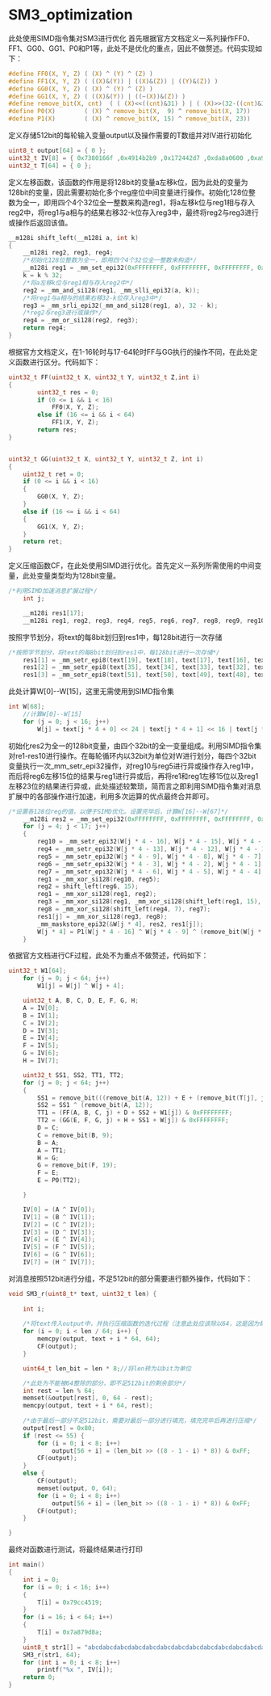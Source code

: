 # SM3_optimization
此处使用SIMD指令集对SM3进行优化
首先根据官方文档定义一系列操作FF0、FF1、GG0、GG1、P0和P1等，此处不是优化的重点，因此不做赘述。代码实现如下：
```c
#define FF0(X, Y, Z) ( (X) ^ (Y) ^ (Z) )
#define FF1(X, Y, Z) ( ((X)&(Y)) | ((X)&(Z)) | ((Y)&(Z)) )
#define GG0(X, Y, Z) ( (X) ^ (Y) ^ (Z) )
#define GG1(X, Y, Z) ( ((X)&(Y)) | ((~(X))&(Z)) )
#define remove_bit(X, cnt)  ( ( (X)<<((cnt)&31) ) | ( (X)>>(32-((cnt)&31)) ) )
#define P0(X)		 ( (X) ^ remove_bit(X,  9) ^ remove_bit(X, 17))
#define P1(X)		 ( (X) ^ remove_bit(X, 15) ^ remove_bit(X, 23))
```
定义存储512bit的每轮输入变量output以及操作需要的T数组并对IV进行初始化
```c
uint8_t output[64] = { 0 };
uint32_t IV[8] = { 0x7380166f ,0x4914b2b9 ,0x172442d7 ,0xda8a0600 ,0xa96f30bc ,0x163138aa ,0xe38dee4d ,0xb0fb0e4e };
uint32_t T[64] = { 0 };
```
定义左移函数，该函数的作用是将128bit的变量a左移k位，因为此处的变量为128bit的变量，因此需要初始化多个reg座位中间变量进行操作。初始化128位整数为全一，即用四个4个32位全一整数来构造reg1，将a左移k位与reg1相与存入reg2中，将reg1与a相与的结果右移32-k位存入reg3中，最终将reg2与reg3进行或操作后返回该值。
```c
__m128i shift_left(__m128i a, int k)
{
	__m128i reg2, reg3, reg4;
	/*初始化128位整数为全一，即用四个4个32位全一整数来构造*/
	__m128i reg1 = _mm_set_epi32(0xFFFFFFFF, 0xFFFFFFFF, 0xFFFFFFFF, 0xFFFFFFFF);
	k = k % 32;
	/*将a左移k位与reg1相与存入reg2中*/
	reg2 = _mm_and_si128(reg1, _mm_slli_epi32(a, k));
	/*将reg1与a相与的结果右移32-k位存入reg3中*/
	reg3 = _mm_srli_epi32(_mm_and_si128(reg1, a), 32 - k);
	/*reg2与reg3进行或操作*/
	reg4 = _mm_or_si128(reg2, reg3);
	return reg4;
}
```
根据官方文档定义，在1-16轮时与17-64轮时FF与GG执行的操作不同，在此处定义函数进行区分。代码如下：
```c
uint32_t FF(uint32_t X, uint32_t Y, uint32_t Z,int i)
{
		uint32_t res = 0;
		if (0 <= i && i < 16)
			FF0(X, Y, Z);
		else if (16 <= i && i < 64)
			FF1(X, Y, Z);
		return res;
}


uint32_t GG(uint32_t X, uint32_t Y, uint32_t Z, int i)
{
	uint32_t ret = 0;
	if (0 <= i && i < 16)
	{
		GG0(X, Y, Z);
	}
	else if (16 <= i && i < 64)
	{
		GG1(X, Y, Z);
	}
	return ret;
}
```
定义压缩函数CF，在此处使用SIMD进行优化。首先定义一系列所需使用的中间变量，此处变量类型均为128bit变量。
```c
/*利用SIMD加速消息扩展过程*/
	int j;

	__m128i res1[17];
	__m128i reg1, reg2, reg3, reg4, reg5, reg6, reg7, reg8, reg9, reg10;
```
按照字节划分，将text的每8bit划归到res1中，每128bit进行一次存储
```c
/*按照字节划分，将text的每8bit划归到res1中，每128bit进行一次存储*/
	res1[1] = _mm_setr_epi8(text[19], text[18], text[17], text[16], text[23], text[22], text[21], text[20], text[27], text[26], text[25], text[24], text[31], text[30], text[29], text[28]);
	res1[2] = _mm_setr_epi8(text[35], text[34], text[33], text[32], text[39], text[38], text[37], text[36], text[43], text[42], text[41], text[40], text[47], text[46], text[45], text[44]);
	res1[3] = _mm_setr_epi8(text[51], text[50], text[49], text[48], text[55], text[54], text[53], text[52], text[59], text[58], text[57], text[56], text[63], text[62], text[61], text[60]);
```
此处计算W[0]--W[15]，这里无需使用到SIMD指令集
```c
int W[68];
	//计算W[0]--W[15]
	for (j = 0; j < 16; j++)
		W[j] = text[j * 4 + 0] << 24 | text[j * 4 + 1] << 16 | text[j * 4 + 2] << 8 | text[j * 4 + 3];
```
初始化res2为全一的128bit变量，由四个32bit的全一变量组成。利用SIMD指令集对re1-res10进行操作。在每轮循环内以32bit为单位对W进行划分，每四个32bit变量执行一次_mm_setr_epi32操作，对reg10与reg5进行异或操作存入reg1中，而后将reg6左移15位的结果与reg1进行异或后，再将re1和reg1左移15位以及reg1左移23位的结果进行异或，此处描述较繁琐，简而言之即利用SIMD指令集对消息扩展中的各部操作进行加速，利用多次运算的优点最终合并即可。
```c
/*设置各128位reg的值，以便于SIMD优化。设置完毕后，计算W[16]--W[67]*/
	__m128i res2 = _mm_set_epi32(0xFFFFFFFF, 0xFFFFFFFF, 0xFFFFFFFF, 0xFFFFFFFF);
	for (j = 4; j < 17; j++)
	{
		reg10 = _mm_setr_epi32(W[j * 4 - 16], W[j * 4 - 15], W[j * 4 - 14], W[j * 4 - 13]);
		reg4 = _mm_setr_epi32(W[j * 4 - 13], W[j * 4 - 12], W[j * 4 - 11], W[j * 4 - 10]);
		reg5 = _mm_setr_epi32(W[j * 4 - 9], W[j * 4 - 8], W[j * 4 - 7], W[j * 4 - 6]);
		reg6 = _mm_setr_epi32(W[j * 4 - 3], W[j * 4 - 2], W[j * 4 - 1], 0);
		reg7 = _mm_setr_epi32(W[j * 4 - 6], W[j * 4 - 5], W[j * 4 - 4], W[j * 4 - 3]);
		reg1 = _mm_xor_si128(reg10, reg5);
		reg2 = shift_left(reg6, 15);
		reg1 = _mm_xor_si128(reg1, reg2);
		reg3 = _mm_xor_si128(reg1, _mm_xor_si128(shift_left(reg1, 15), shift_left(reg1, 23)));
		reg8 = _mm_xor_si128(shift_left(reg4, 7), reg7);
		res1[j] = _mm_xor_si128(reg3, reg8);
		_mm_maskstore_epi32(&W[j * 4], res2, res1[j]);
		W[j * 4] = P1(W[j * 4 - 16] ^ W[j * 4 - 9] ^ (remove_bit(W[j * 4 - 3], 15))) ^ (remove_bit(W[j * 4 - 13], 7)) ^ W[j * 4 - 6];
	}
```
依据官方文档进行CF过程，此处不为重点不做赘述，代码如下：
```c
uint32_t W1[64];
	for (j = 0; j < 64; j++)
		W1[j] = W[j] ^ W[j + 4];

	uint32_t A, B, C, D, E, F, G, H;
	A = IV[0];
	B = IV[1];
	C = IV[2];
	D = IV[3];
	E = IV[4];
	F = IV[5];
	G = IV[6];
	H = IV[7];

	uint32_t SS1, SS2, TT1, TT2;
	for (j = 0; j < 64; j++)
	{
		SS1 = remove_bit(((remove_bit(A, 12)) + E + (remove_bit(T[j], j))) & 0xFFFFFFFF, 7);
		SS2 = SS1 ^ (remove_bit(A, 12));
		TT1 = (FF(A, B, C, j) + D + SS2 + W1[j]) & 0xFFFFFFFF;
		TT2 = (GG(E, F, G, j) + H + SS1 + W[j]) & 0xFFFFFFFF;
		D = C;
		C = remove_bit(B, 9);
		B = A;
		A = TT1;
		H = G;
		G = remove_bit(F, 19);
		F = E;
		E = P0(TT2);

	}

	IV[0] = (A ^ IV[0]);
	IV[1] = (B ^ IV[1]);
	IV[2] = (C ^ IV[2]);
	IV[3] = (D ^ IV[3]);
	IV[4] = (E ^ IV[4]);
	IV[5] = (F ^ IV[5]);
	IV[6] = (G ^ IV[6]);
	IV[7] = (H ^ IV[7]);
```
对消息按照512bit进行分组，不足512bit的部分需要进行额外操作，代码如下：
```c
void SM3_r(uint8_t* text, uint32_t len) {
	
	int i;
	
	/*将text传入output中，并执行压缩函数的迭代过程（注意此处应该除以64，这是因为每次以512bit为一次运算，剩余不能整除部分将会后续处理）*/
	for (i = 0; i < len / 64; i++) {
		memcpy(output, text + i * 64, 64);
		CF(output);
	}

	uint64_t len_bit = len * 8;//将len转为以bit为单位

	/*此处为不能被64整除的部分，即不足512bit的剩余部分*/
	int rest = len % 64;
	memset(&output[rest], 0, 64 - rest);
	memcpy(output, text + i * 64, rest);
	
	/*由于最后一部分不足512bit，需要对最后一部分进行填充，填充完毕后再进行压缩*/
	output[rest] = 0x80;
	if (rest <= 55) {
		for (i = 0; i < 8; i++)
			output[56 + i] = (len_bit >> ((8 - 1 - i) * 8)) & 0xFF;
		CF(output);
	}
	else {
		CF(output);
		memset(output, 0, 64);
		for (i = 0; i < 8; i++)
			output[56 + i] = (len_bit >> ((8 - 1 - i) * 8)) & 0xFF;
		CF(output);
	}

}
```
最终对函数进行测试，将最终结果进行打印
```c
int main()
{
	int i = 0;
	for (i = 0; i < 16; i++)
	{
		T[i] = 0x79cc4519;
	}
	for (i = 16; i < 64; i++)
	{
		T[i] = 0x7a879d8a;
	}
	uint8_t str1[] = "abcdabcdabcdabcdabcdabcdabcdabcdabcdabcdabcdabcdabcdabcdabcdabcd";
	SM3_r(str1, 64);
	for (int i = 0; i < 8; i++)
		printf("%x ", IV[i]);
	return 0;
}
```
